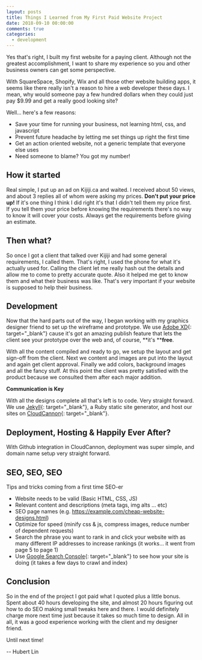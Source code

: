 ```yaml
---
layout: posts
title: Things I Learned from My First Paid Website Project
date: 2018-09-10 00:00:00
comments: true
categories:
  - development
---
```


Yes that's right, I built my first website for a paying client. Although not the greatest accomplishment, I want to share my experience so you and other business owners can get some perspective.

With SquareSpace, Shopify, Wix and all those other website building apps, it seems like there really isn't a reason to hire a web developer these days. I mean, why would someone pay a few hundred dollars when they could just pay $9.99 and get a really good looking site?&nbsp;

Well… here's a few reasons:

* Save your time for running your business, not learning html, css, and javascript
* Prevent future headache by letting me set things up right the first time&nbsp;
* Get an action oriented website, not a generic template that everyone else uses
* Need someone to blame? You got my number!

## How it started

Real simple, I put up an ad on Kijiji.ca and waited. I received about 50 views, and about 3 replies all of whom were asking my prices. **Don't put your price up!** If it's one thing I think I did right it's that I didn't tell them my price first. If you tell them your price before knowing the requirements there's no way to know it will cover your costs. Always get the requirements before giving an estimate.

## Then what?

So once I got a client that talked over Kijiji and had some general requirements, I called them. That's right, I used the phone for what it's actually used for. Calling the client let me really hash out the details and allow me to come to pretty accurate quote. Also it helped me get to know them and what their business was like. That's very important if your website is supposed to help their business.

## Development

Now that the hard parts out of the way, I began working with my graphics designer friend to set up the wireframe and prototype. We use [Adobe XD](https://www.adobe.com/ca/products/xd.html){: target="_blank"} cause it's got an amazing publish feature that lets the client see your prototype over the web and, of course, **it's&nbsp;****free**.&nbsp;

With all the content compiled and ready to go, we setup the layout and get sign-off from the client. Next we content and images are put into the layout and again get client approval. Finally we add colors, background images and all the fancy stuff. At this point the client was pretty satisfied with the product because we consulted them after each major addition.

**Communication is Key**

With all the designs complete all that's left is to code. Very straight forward. We use [Jekyll](https://jekyllrb.com/){: target="_blank"}, a Ruby static site generator, and host our sites on [CloudCannon](https://cloudcannon.com/){: target="_blank"}.&nbsp;

## Deployment, Hosting & Happily Ever After?

With Github integration in CloudCannon, deployment was super simple, and domain name setup very straight forward.

## SEO, SEO, SEO

Tips and tricks coming from a first time SEO-er

* Website needs to be valid (Basic HTML, CSS, JS)
* Relevant content and descriptions (meta tags, img alts … etc)
* SEO page names (e.g. https://example.com/cheap-website-designs.html)
* Optimize for speed (minify css & js, compress images, reduce number of dependent requests)
* Search the phrase you want to rank in and click your website with as many different IP addresses to increase rankings (it works... it went from page 5 to page 1)
* Use [Google Search Console](https://search.google.com/search-console/about){: target="_blank"} to see how your site is doing (it takes a few days to crawl and index)

## Conclusion

So in the end of the project I got paid what I quoted plus a little bonus. Spent about 40 hours developing the site, and almost 20 hours figuring out how to do SEO making small tweaks here and there. I would definitely charge more next time just because it takes so much time to design. All in all, it was a good experience working with the client and my designer friend.&nbsp;

Until next time!

-- Hubert Lin